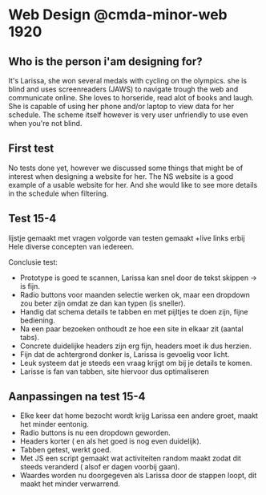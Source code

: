 # Web Design @cmda-minor-web 1920

## Who is the person i'am designing for?
It's Larissa, she won several medals with cycling on the olympics. 
she is blind and uses screenreaders (JAWS) to navigate trough the web and communicate online.
She loves to horseride, read alot of books and laugh.
She is capable of using her phone and/or laptop to view data for her schedule. 
The scheme itself however is very user unfriendly to use even when you're not blind.

## First test
No tests done yet, however we discussed some things that might be of interest when designing a website for her.
The NS website is a good example of a usable website for her. And she would like to see more details in the schedule when filtering.

## Test 15-4
lijstje gemaakt met vragen
volgorde van testen gemaakt +live links erbij
Hele diverse concepten van iedereen.

Conclusie test:
- Prototype is goed te scannen, Larissa kan snel door de tekst skippen -> is fijn.
- Radio buttons voor maanden selectie werken ok, maar een dropdown zou beter zijn omdat ze dan kan typen (is sneller).
- Handig dat schema details te tabben en met pijltjes te doen zijn, fijne bediening.
- Na een paar bezoeken onthoudt ze hoe een site in elkaar zit (aantal tabs).
- Concrete duidelijke headers zijn erg fijn, headers moet ik dus herzien.
- Fijn dat de achtergrond donker is, Larissa is gevoelig voor licht.
- Leuk systeem dat je steeds een vraag krijgt om bij je details te komen.
- Larisse is fan van tabben, site hiervoor dus optimaliseren


## Aanpassingen na test 15-4
- Elke keer dat home bezocht wordt krijg Larissa een andere groet, maakt het minder eentonig.
- Radio buttons is nu een dropdown geworden.
- Headers korter ( en als het goed is nog even duidelijk).
- Tabben getest, werkt goed.
- Met JS een script gemaakt wat activiteiten random maakt zodat dit steeds veranderd ( alsof er dagen voorbij gaan).
- Waardes worden nu doorgegeven als Larissa door de stappen loopt, dit maakt het minder verwarrend.



